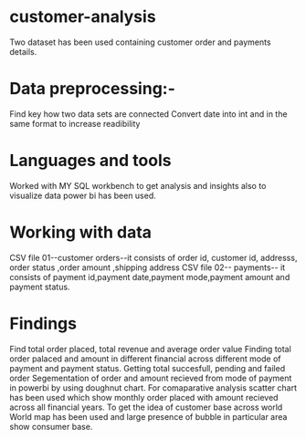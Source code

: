 # customer-analysis
Two dataset has been used containing customer order and payments details.
# Data preprocessing:-
Find key how two data sets are connected Convert date into int and in the same format to increase readibility

# Languages and tools
Worked with MY SQL workbench to get analysis and insights also to visualize data power bi has been used.

# Working with data
CSV file 01--customer orders--it consists of order id, customer id, addresss, order status ,order amount ,shipping address CSV file 02-- payments-- it consists of payment id,payment date,payment mode,payment amount and payment status.

# Findings
Find total order placed, total revenue and average order value
Finding total order palaced and amount in different financial across different mode of payment and payment status.
Getting total succesfull, pending and failed order
Segementation of order and amount recieved from mode of payment in powerbi by using doughnut chart.
For comaparative analysis scatter chart has been used which show monthly order placed with amount recieved across all financial years.
To get the idea of customer base across world World map has been used and large presence of bubble in particular area show consumer base.
